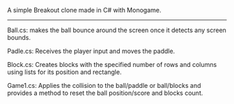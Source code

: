 A simple Breakout clone made in C# with Monogame.
______________________________________________________

Ball.cs: makes the ball bounce around the screen once it detects any screen bounds.

Padle.cs: Receives the player input and moves the paddle.

Block.cs: Creates blocks with the specified number of rows and columns using lists for its position and rectangle.

Game1.cs: Applies the collision to the ball/paddle or ball/blocks and provides a method to reset the ball position/score and blocks count.
